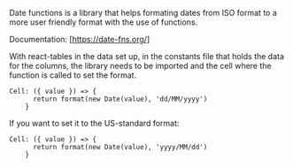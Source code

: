 Date functions is a library that helps formating dates from ISO format to a more user friendly format with the use of functions.

Documentation: [https://date-fns.org/]

With react-tables in the data set up, in the constants file that holds the data for the columns, the library needs to be imported and the cell where the function is called to set the format.

```
Cell: ({ value }) => {
      return format(new Date(value), 'dd/MM/yyyy')
    }
```

If you want to set it to the US-standard format:

```
Cell: ({ value }) => {
      return format(new Date(value), 'yyyy/MM/dd')
    }
```
